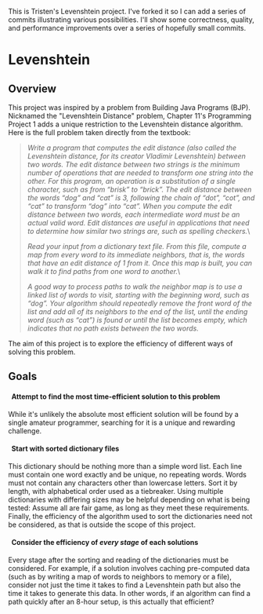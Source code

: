This is Tristen's Levenshtein project. I've forked it so I can add a series of commits illustrating various possibilities.
I'll show some correctness, quality, and performance improvements over a series of hopefully small commits.

# Levenshtein

## Overview

This project was inspired by a problem from Building Java Programs (BJP). Nicknamed the "Levenshtein Distance" problem, Chapter 11's Programming Project 1 adds a unique restriction to the Levenshtein distance algorithm. Here is the full problem taken directly from the textbook:

>*Write a program that computes the edit distance (also called the Levenshtein distance, for its creator Vladimir Levenshtein) between two words. The edit distance between two strings is the minimum number of operations that are needed to transform one string into the other. For this program, an operation is a substitution of a single character, such as from “brisk” to “brick”. The edit distance between the words “dog” and “cat” is 3, following the chain of “dot”, “cot”, and “cat” to transform “dog” into “cat”. When you compute the edit distance between two words, each intermediate word must be an actual valid word. Edit distances are useful in applications that need to determine how similar two strings are, such as spelling checkers.*\
>
>*Read your input from a dictionary text file. From this file, compute a map from every word to its immediate neighbors, that is, the words that have an edit distance of 1 from it. Once this map is built, you can walk it to find paths from one word to another.*\
>
>*A good way to process paths to walk the neighbor map is to use a linked list of words to visit, starting with the beginning word, such as “dog”. Your algorithm should repeatedly remove the front word of the list and add all of its neighbors to the end of the list, until the ending word (such as “cat”) is found or until the list becomes empty, which indicates that no path exists between the two words.*

The aim of this project is to explore the efficiency of different ways of solving this problem.

## Goals

#### &nbsp;&nbsp;Attempt to find the most time-efficient solution to this problem

While it's unlikely the absolute most efficient solution will be found by a single amateur programmer, searching for it is a  unique and rewarding challenge.

#### &nbsp;&nbsp;Start with sorted dictionary files

This dictionary should be nothing more than a simple word list. Each line must contain one word exactly and be unique, no repeating words. Words must not contain any characters other than lowercase letters. Sort it by length, with alphabetical order used as a tiebreaker. Using multiple dictionaries with differing sizes may be helpful depending on what is being tested: Assume all are fair game, as long as they meet these requirements. Finally, the efficiency of the algorithm used to sort the dictionaries need not be considered, as that is outside the scope of this project.

#### &nbsp;&nbsp;Consider the efficiency of *every stage* of each solutions

Every stage after the sorting and reading of the dictionaries must be considered. For example, if a solution involves caching pre-computed data (such as by writing a map of words to neighbors to memory or a file), consider not just the time it takes to find a Levenshtein path but also the time it takes to generate this data. In other words, if an algorithm can find a path quickly after an 8-hour setup, is this actually that efficient?
